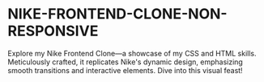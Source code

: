 # NIKE-FRONTEND-CLONE-NON-RESPONSIVE
 Explore my Nike Frontend Clone—a showcase of my CSS and HTML skills. Meticulously crafted, it replicates Nike's dynamic design, emphasizing smooth transitions and interactive elements. Dive into this visual feast!
